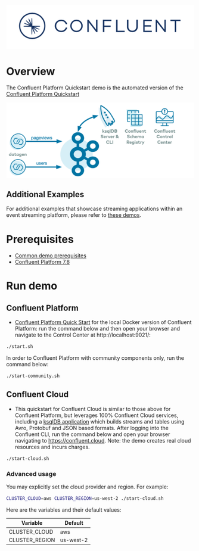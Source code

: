 ![image](../images/confluent-logo-300-2.png)

# Overview

The Confluent Platform Quickstart demo is the automated version of the [Confluent Platform Quickstart](https://docs.confluent.io/platform/current/quickstart/index.html?utm_source=github&utm_medium=demo&utm_campaign=ch.examples_type.community_content.cp-quickstart)

![image](images/quickstart.png)

## Additional Examples

For additional examples that showcase streaming applications within an event streaming platform, please refer to [these demos](https://github.com/confluentinc/examples).

# Prerequisites

* [Common demo prerequisites](https://github.com/confluentinc/examples#prerequisites)
* [Confluent Platform 7.8](https://www.confluent.io/download/?utm_source=github&utm_medium=demo&utm_campaign=ch.examples_type.community_content.cp-quickstart)

# Run demo

## Confluent Platform

* [Confluent Platform Quick Start](https://docs.confluent.io/platform/current/platform-quickstart.html?utm_source=github&utm_medium=demo&utm_campaign=ch.examples_type.community_content.cp-quickstart) for the local Docker version of Confluent Platform: run the command below and then open your browser and navigate to the Control Center at http://localhost:9021/:

```bash
./start.sh
```

In order to Confluent Platform with community components only, run the command below:

```bash
./start-community.sh
```

## Confluent Cloud

* This quickstart for Confluent Cloud is similar to those above for Confluent Platform, but leverages 100% Confluent Cloud services, including a [ksqlDB application](statements-cloud.sql) which builds streams and tables using Avro, Protobuf and JSON based formats. After logging into the Confluent CLI, run the command below and open your browser navigating to https://confluent.cloud. Note: the demo creates real cloud resources and incurs charges.

```bash
./start-cloud.sh
```

### Advanced usage

You may explicitly set the cloud provider and region. For example:

```bash
CLUSTER_CLOUD=aws CLUSTER_REGION=us-west-2 ./start-cloud.sh
```

Here are the variables and their default values:

| Variable | Default |
| --- | --- |
| CLUSTER_CLOUD | aws |
| CLUSTER_REGION | us-west-2 |

